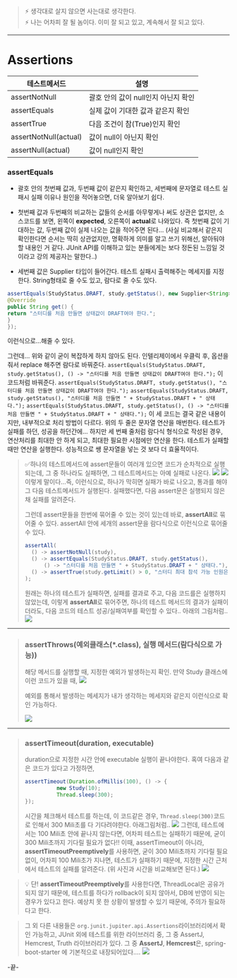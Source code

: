 > ⚡ 생각대로 살지 않으면 사는대로 생각한다. <br>
> ⚡ 나는 어차피 잘 될 놈이다. 이미 잘 되고 있고, 계속해서 잘 되고 있다.

---

# Assertions

|테스트메서드|설명|
|-|-|
|assertNotNull|괄호 안의 값이 null인지 아닌지 확인|
|assertEquals|실제 값이 기대한 값과 같은지 확인|
|assertTrue|다음 조건이 참(True)인지 확인|
|assertNotNull(actual)|값이 null이 아닌지 확인|
|assertNull(actual)|값이 null인지 확인|


### assertEquals
* 괄호 안의 첫번째 값과, 두번째 값이 같은지 확인하고, 세번째에 문자열로 테스트 실패시 실패 이유나 원인을 적어놓으면, 더욱 알아보기 쉽다.
* 첫번째 값과 두번째의 비교하는 값들의 순서를 아무렇게나 써도 상관은 없지만, 소스코드를 보면, 왼쪽이 **expected**, 오른쪽이 **actual**로 나와있다.
즉 첫번째 값이 기대하는 값, 두번째 값이 실제 나오는 값을 적어주면 된다...
(사실 비교해서 같은지 확인한다면 순서는 딱히 상관없지만, 명확하게 의미를 알고 쓰기 위해선, 알아둬야 할 내용인 거 같다.
JUnit API를 이해하고 있는 분들에게는 보다 정돈된 느낌일 것이라고 강의 제공자는 말한다..)

* 세번째 값은  Supplier 타입이 들어간다. 테스트 실패시 출력해주는 메세지를 지정한다.
String형태로 줄 수도 있고, 람다로 줄 수도 있다.

```java
assertEquals(StudyStatus.DRAFT, study.getStatus(), new Supplier<String>() {
@Override
public String get() {
return "스터디를 처음 만들면 상태값이 DRAFT여야 한다.";
}
});
```
이런식으로...해줄 수 있다.

그런데... 위와 같이 굳이 복잡하게 하지 않아도 된다. 인텔리제이에서 우클릭 후, 옵션을 줘서 replace 해주면 람다로 바꿔준다.
`assertEquals(StudyStatus.DRAFT, study.getStatus(), () -> "스터디를 처음 만들면 상태값이 DRAFT여야 한다.");`
이 코드처럼 바꿔준다.
  `assertEquals(StudyStatus.DRAFT, study.getStatus(), "스터디를 처음 만들면 상태값이 DRAFT여야 한다.");`
  `assertEquals(StudyStatus.DRAFT, study.getStatus(), "스터디를 처음 만들면 " + StudyStatus.DRAFT + " 상태다.");`
  `assertEquals(StudyStatus.DRAFT, study.getStatus(), () -> "스터디를 처음 만들면 " + StudyStatus.DRAFT + " 상태다.");`
이 세 코드는 결국 같은 내용이지만, 내부적으로 처리 방법이 다르다.
위의 두 줄은 문자열 연산을 매번한다. 테스트가 실패를 하던, 성공을 하던간에...
하지만 세 번째 줄처럼 람다식 형식으로 작성된 경우, 연산처리를 최대한 안 하게 되고, 최대한 필요한 시점에만 연산을 한다. 
테스트가 실패할 때만 연산을 실행한다.
성능적으로 쌩 문자열을 넣는 것 보다 더 효율적이다.

> ✅하나의 테스트메서드에 assert문들이 여러개 있으면 코드가 순차적으로 실행되는데, 그 중 하나라도 실패하면, 그 테스트메서드는 아예 실패로 나온다.
>![](https://velog.velcdn.com/images/tjdtn4484/post/60ca49e4-d4b0-424e-bc92-2390ef586279/image.png)
>![](https://velog.velcdn.com/images/tjdtn4484/post/bee60cad-1ea6-4934-80a1-ec80d3534cfb/image.png)
이렇게 말이다...즉,
이런식으로, 하나가 막히면 실패가 바로 나오고, 통과를 해야 그 다음 테스트메서드가 실행된다. 
실패했다면, 다음 assert문은 실행되지 않은 채 실패를 알려준다.
>
> 그런데 assert문들을 한번에 묶어줄 수 있는 것이 있는데 바로, **assertAll**로 묶어줄 수 있다.
assertAll 안에 세개의 assert문을 람다식으로 이런식으로 묶어줄 수 있다.
> ```java
> assertAll(
>	() -> assertNotNull(study),
>	() -> assertEquals(StudyStatus.DRAFT, study.getStatus(),
>		() -> "스터디를 처음 만들면 " + StudyStatus.DRAFT + " 상태다."),
>	() -> assertTrue(study.getLimit() > 0, "스터디 최대 참석 가능 인원은 0보다 커야 한다.")
>);
> ```
>
> 원래는 하나의 테스트가 실패하면, 실패를 결과로 주고, 다음 코드를은 실행하지 않았는데, 이렇게 **assertAll**로 묶어주면,
> 하나의 테스트 메서드의 결과가 실패이더라도, 다음 코드의 테스트 성공/실패여부를 확인할 수 있다.. 아래의 그림처럼..
> ![](https://velog.velcdn.com/images/tjdtn4484/post/af3cbc0f-fec2-49cc-b35d-216b1f602090/image.png)

---
> ### assertThrows(예외클래스(*.class), 실행 메서드(람다식으로 가능))
> 해당 메서드를 실행할 때, 지정한 예외가 발생하는지 확인.
> 만약 Study 클래스에 이런 코드가 있을 때, 
>![](https://velog.velcdn.com/images/tjdtn4484/post/b286ca9b-61c0-4f19-980a-166a12d0a725/image.png)
> 
> 예외를 통해서 발생하는 메세지가 내가 생각하는 메세지와 같은지 이런식으로 확인 가능하다.
> 
> ![](https://velog.velcdn.com/images/tjdtn4484/post/0beae1ba-6509-41a5-8ae1-89928942a646/image.png)
---

> ### assertTimeout(duration, executable)
> duration으로 지정한 시간 안에 executable 실행이 끝나야한다.
> 혹여 다음과 같은 코드가 있다고 가정하면,
> 
>```java
>assertTimeout(Duration.ofMillis(100), () -> {
>           new Study(10);
>           Thread.sleep(300);
>});
>```
> 시간을 체크해서 테스트를 하는데, 이 코드같은 경우, `Thread.sleep(300)`코드로 인해서 300 Mili초를 다 기다려야한다. 아래그림처럼..
> ![](https://velog.velcdn.com/images/tjdtn4484/post/09c4222a-821d-48d9-b205-74031fcd1b9f/image.png)
> 그런데, 테스트에서는 100 Mili초 안에 끝나지 않는다면, 어차피 테스트는 실패하기 때문에, 굳이 300 Mili초까지 기다릴 필요가 없다!!
이때, assertTimeout이 아니라, **assertTimeoutPreemptively**를 사용하면, 굳이 300 Mili초까지 기다릴 필요없이, 어차피 100 Mili초가
지나면, 테스트가 실패하기 때문에, 지정한 시간 근처에서 테스트의 실패를 알려준다. 
(위 사진과 시간을 비교해보면 된다.)
![](https://velog.velcdn.com/images/tjdtn4484/post/2599cff3-9e2a-43be-ab53-3d616e623979/image.png)

> 💡 단! **assertTimeoutPreemptively**를 사용한다면, ThreadLocal은 공유가 되지 않기 때문에, 테스트를 하다가 rollback이 되지 않아서, DB에 반영이 되는 경우가 있다고 한다. 예상치 못 한 상황이 발생할 수 있기 때문에, 주의가 필요하다고 한다.

> 그 외 다른 내용들은  `org.junit.jupiter.api.Assertions`라이브러리에서 확인 가능하고,
JUnit 외에 테스트를 위한 라이브러리 중, 그 중 AssertJ, Hemcrest,  Truth 라이브러리가 있다.
그 중 **AssertJ**, **Hemcrest**은, spring-boot-starter 에 기본적으로 내장되어있다....
![](https://velog.velcdn.com/images/tjdtn4484/post/61a3d7a5-5099-4ca4-8888-123ed12ad601/image.png)


-끝-
